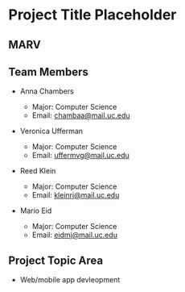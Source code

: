 # Project Title Placeholder
## MARV

## Team Members
* Anna Chambers
    * Major: Computer Science
    * Email: chambaa@mail.uc.edu

* Veronica Ufferman
    * Major: Computer Science
    * Email: uffermvg@mail.uc.edu

* Reed Klein
    * Major: Computer Science
    * Email: kleinrj@mail.uc.edu

* Mario Eid
   * Major: Computer Science
   * Email: eidmj@mail.uc.edu

## Project Topic Area
* Web/mobile app devleopment
